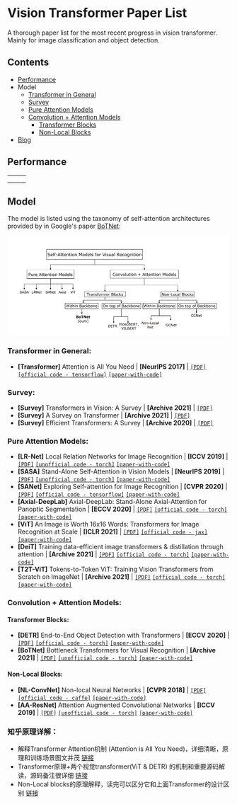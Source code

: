 # Vision Transformer Paper List
A thorough paper list for the most recent progress in vision transformer. Mainly for image classification and object detection.

## Contents

- [Performance](https://github.com/CandiceD17/vision-transformer-paper-list#performance)
- Model
  - [Transformer in General](https://github.com/CandiceD17/vision-transformer-paper-list#transformer-in-general)
  - [Survey](https://github.com/CandiceD17/vision-transformer-paper-list#survey)
  - [Pure Attention Models](https://github.com/CandiceD17/vision-transformer-paper-list#pure-attention-models)
  - [Convolution + Attention Models](https://github.com/CandiceD17/vision-transformer-paper-list#convolution--attention-models)
    - [Transformer Blocks](https://github.com/CandiceD17/vision-transformer-paper-list#transformer-blocks)
    - [Non-Local Blocks](https://github.com/CandiceD17/vision-transformer-paper-list#non-local-blocks)
- [Blog](https://github.com/CandiceD17/vision-transformer-paper-list#%E7%9F%A5%E4%B9%8E%E5%8E%9F%E7%90%86%E8%AF%A6%E8%A7%A3)

## Performance

|      |      |      |
| ---- | ---- | ---- |
|      |      |      |
|      |      |      |
|      |      |      |



## Model

The model is listed using the taxonomy of self-attention architectures provided by in Google's paper [BoTNet](https://github.com/CandiceD17/vision-transformer-paper-list#transformer-blocks):

![taxonomy of self-attention architectures](https://github.com/CandiceD17/vision-transformer-paper-list/blob/master/assets/taxonomy.png)

### Transformer in General:

- **[Transformer]** Attention is All You Need | **[NeurIPS 2017]** | [`[PDF]`](https://arxiv.org/pdf/1706.03762v5.pdf) [`[official code - tensorflow]`](https://github.com/tensorflow/models/tree/master/official/nlp/transformer) [`[paper-with-code]`](https://paperswithcode.com/paper/attention-is-all-you-need)

### Survey:

- **[Survey]** Transformers in Vision: A Survey | **[Archive 2021]** | [`[PDF]`](https://arxiv.org/pdf/2101.01169.pdf) 
- **[Survey]** A Survey on Transformer | **[Archive 2021]** | [`[PDF]`](https://arxiv.org/abs/2012.12556.pdf) 
- **[Survey]** Efficient Transformers: A Survey | **[Archive 2020]** | [`[PDF]`](https://arxiv.org/pdf/2009.06732.pdf) 

### Pure Attention Models:

- **[LR-Net]** Local Relation Networks for Image Recognition | **[ICCV 2019]** | [`[PDF]`](https://arxiv.org/pdf/1904.11491.pdf) [`[unofficial code - torch]`](https://github.com/gan3sh500/local-relational-nets) [`[paper-with-code]`](https://paperswithcode.com/paper/190411491#code)
- **[SASA]** Stand-Alone Self-Attention in Vision Models | **[NeurIPS 2019]** | [`[PDF]`](https://arxiv.org/pdf/1904.11491.pdf) [`[unofficial code - torch]`](https://github.com/leaderj1001/Stand-Alone-Self-Attention) [`[paper-with-code]`](https://paperswithcode.com/paper/stand-alone-self-attention-in-vision-models)
- **[SANet]** Exploring Self-attention for Image Recognition | **[CVPR 2020]** | [`[PDF]`](https://arxiv.org/abs/2004.13621.pdf) [`[official code - tensorflow]`](https://github.com/hszhao/SAN) [`[paper-with-code]`](https://paperswithcode.com/paper/exploring-self-attention-for-image)
- **[Axial-DeepLab]** Axial-DeepLab: Stand-Alone Axial-Attention for Panoptic Segmentation | **[ECCV 2020]** | [`[PDF]`](https://arxiv.org/pdf/2003.07853.pdf) [`[official code - torch]`](https://github.com/csrhddlam/axial-deeplab) [`[paper-with-code]`](https://paperswithcode.com/paper/axial-deeplab-stand-alone-axial-attention-for)
- **[ViT]** An Image is Worth 16x16 Words: Transformers for Image Recognition at Scale | **[ICLR 2021]** | [`[PDF]`](https://arxiv.org/pdf/1904.11491.pdf) [`[official code - jax]`](https://github.com/google-research/vision_transformer) [`[paper-with-code]`](https://paperswithcode.com/paper/an-image-is-worth-16x16-words-transformers-1)
- **[DeiT]** Training data-efficient image transformers & distillation through attention | **[Archive 2021]** | [`[PDF]`](https://arxiv.org/abs/2012.12877.pdf) [`[official code - torch]`](https://github.com/facebookresearch/deit) [`[paper-with-code]`](https://paperswithcode.com/paper/training-data-efficient-image-transformers)
- **[T2T-ViT]** Tokens-to-Token ViT: Training Vision Transformers from Scratch on ImageNet | **[Archive 2021]** | [`[PDF]`](https://arxiv.org/pdf/1904.11491.pdf) [`[official code - torch]`](https://github.com/yitu-opensource/T2T-ViT) [`[paper-with-code]`](https://paperswithcode.com/paper/tokens-to-token-vit-training-vision)

### Convolution + Attention Models:

#### Transformer Blocks:


- **[DETR]** End-to-End Object Detection with Transformers | **[ECCV 2020]** | [`[PDF]`](https://arxiv.org/pdf/2005.12872.pdf) [`[official code - torch]`](https://github.com/facebookresearch/detr) [`[paper-with-code]`](https://paperswithcode.com/paper/end-to-end-object-detection-with-transformers)
- **[BoTNet]** Bottleneck Transformers for Visual Recognition  | **[Archive 2021]** | [`[PDF]`](https://arxiv.org/abs/2101.11605.pdf) [`[unofficial code - torch]`](https://github.com/lucidrains/bottleneck-transformer-pytorch) [`[paper-with-code]`](https://paperswithcode.com/paper/bottleneck-transformers-for-visual)

#### Non-Local Blocks:

- **[NL-ConvNet]** Non-local Neural Networks | **[CVPR 2018]** | [`[PDF]`](https://arxiv.org/pdf/1711.07971.pdf) [`[official code - caffe]`](https://github.com/facebookresearch/video-nonlocal-net) [`[paper-with-code]`](https://paperswithcode.com/paper/non-local-neural-networks)
- **[AA-ResNet]** Attention Augmented Convolutional Networks | **[ICCV 2019]** | [`[PDF]`](https://arxiv.org/pdf/1904.09925.pdf) [`[unofficial code - torch]`](https://github.com/leaderj1001/Attention-Augmented-Conv2d) [`[paper-with-code]`](https://paperswithcode.com/paper/190409925)



### 知乎原理详解：

- 解释Transformer Attention机制 (Attention is All You Need)，详细清晰，原理和训练场景图文并茂 [链接](https://zhuanlan.zhihu.com/p/48508221)
- Transformer原理+两个视觉transformer(ViT & DETR) 的机制和重要源码解读，源码备注很详细 [链接](https://zhuanlan.zhihu.com/p/308301901)
- Non-Local blocks的原理解释，读完可以区分它和上面Transformer的设计区别 [链接](https://zhuanlan.zhihu.com/p/33345791)


